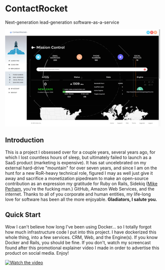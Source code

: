 # ContactRocket
Next-generation lead-generation software-as-a-service

![Screenshot](/screenshot.jpg?raw=true "Dashboard Screenshot")

## Introduction
This is a project I obsessed over for a couple years, several years ago, for which I lost countless hours of sleep, but ultimately failed to launch as a SaaS product (marketing is expensive). It has sat uncelebrated on my external hard-drive "mountain" for over seven years, and since I am on the hunt for a new RoR-heavy technical role, figured I may as well just give it away and sacrifice a monetization pipedream to make an open-source contribution as an expression my gratitude for Ruby on Rails, Sidekiq (<a href="https://www.mikeperham.com/">Mike Perham</a>, you're the fucking man.) GitHub, Amazon Web Services, and the internet. Thanks to all of you corporate and human entities, my life-long love for software has been all the more enjoyable. <b>Gladiators, I salute you.</b>

## Quick Start
Wow I can't believe how long I've been using Docker... so I totally forgot how much infrastructure code I put into this project. I have dockerized this whole thing, into a few services. CRM, Web, and the Engine(s). If you know Docker and Rails, you should be fine. If you don't, watch my screencast found after this promotional explainer video I made in order to advertise this product on social media. Enjoy!

[![Watch the video](/logo.jpg?raw=true )](https://www.youtube.com/watch?v=cXQpZ4bjAEc)




